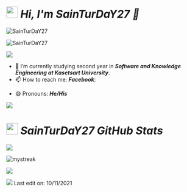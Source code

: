 <!-- # Hi, I'm SainTurDaY27. 👋 -->

# <img src="https://media.giphy.com/media/iY8CRBdQXODJSCERIr/giphy.gif" width="30px">&nbsp;***Hi, I'm SainTurDaY27 👋***
<p align="left"> <img src="https://komarev.com/ghpvc/?username=SainTurDaY27" alt="SainTurDaY27" /> </p>
<p align="left"> <img src="https://img.shields.io/github/followers/SainTurDaY27?label=Follow&style=social" alt="SainTurDaY27" /> </p>
<p align="left"> <img src="https://img.shields.io/badge/-Vinsaint Panuwat-1877F2?style=flat&logo=Facebook&logoColor=white"/></a>


- 🌱 I’m currently studying second year in ***Software and Knowledge Engineering at Kasetsart University***.
- 📫 How to reach me: ***Facebook***: 
<!-- <a href="https://www.facebook.com/nong.vinsaint/"></a> -->
- 😄 Pronouns: ***He/His***

<a href="https://www.youtube.com/watch?v=dQw4w9WgXcQ"><img src="https://user-images.githubusercontent.com/73097560/115834477-dbab4500-a447-11eb-908a-139a6edaec5c.gif"></a>
# <img src="https://media.giphy.com/media/iY8CRBdQXODJSCERIr/giphy.gif" width="30px">&nbsp;***SainTurDaY27 GitHub Stats***
<p><img src="https://github-readme-stats.vercel.app/api?username=SainTurDaY27&&theme=tokyonight"></p>
<p><img src="https://github-readme-streak-stats.herokuapp.com/?user=SainTurDaY27&theme=tokyonight" alt="mystreak"/></p>
<p><img src="https://github-readme-stats.vercel.app/api/top-langs?username=SainTurDaY27&theme=tokyonight" /></p>
<!-- 
<a href="https://www.youtube.com/watch?v=dQw4w9WgXcQ"><img src="https://user-images.githubusercontent.com/73097560/115834477-dbab4500-a447-11eb-908a-139a6edaec5c.gif"></a> -->
<!-- # <img src="https://media.giphy.com/media/iY8CRBdQXODJSCERIr/giphy.gif" width="30px">&nbsp;***Some SaintRock here*** -->
<!-- <p align="center"><img src="https://c.tenor.com/9wvlPWT79YgAAAAC/saint-rock.gif" height="300" width="500"></p>
(Just kidding😄) -->

<a href="https://www.youtube.com/watch?v=dQw4w9WgXcQ"><img src="https://user-images.githubusercontent.com/73097560/115834477-dbab4500-a447-11eb-908a-139a6edaec5c.gif"></a>
Last edit on: 10/11/2021
